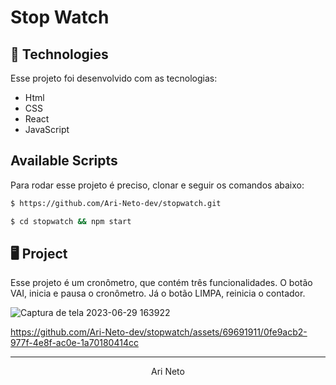 # Stop Watch

## :test_tube: Technologies

Esse projeto foi desenvolvido com as tecnologias:

- Html
- CSS
- React
- JavaScript

## Available Scripts

Para rodar esse projeto é preciso, clonar e seguir os comandos abaixo:

```bash
$ https://github.com/Ari-Neto-dev/stopwatch.git
```

```bash
$ cd stopwatch && npm start
```

## :desktop_computer: Project

Esse projeto é um cronômetro, que contém três funcionalidades. O botão VAI, inicia e pausa o cronômetro. Já o botão LIMPA, reinicia o contador.

![Captura de tela 2023-06-29 163922](https://github.com/Ari-Neto-dev/stopwatch/assets/69691911/39dc301f-5241-4af8-a6be-5d6213add882)

https://github.com/Ari-Neto-dev/stopwatch/assets/69691911/0fe9acb2-977f-4e8f-ac0e-1a70180414cc

---
<p align="center">Ari Neto</p>

